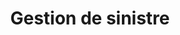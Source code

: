 ---
draft: false
name: "Dekra"
title: "Gestion de sinistre"
avatar: {
    src: "src/content/sponsors/image/Dekra.png",
    alt: "DEKRA"
}
publishDate: "2023-12-09 "
href : 'https://www.bigmat.fr/'
---